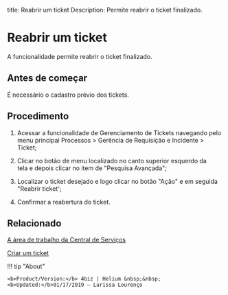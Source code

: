 title: Reabrir um ticket
Description: Permite reabrir o ticket finalizado.
# Reabrir um ticket

A funcionalidade permite reabrir o ticket finalizado.

Antes de começar 
-----------------

É necessário o cadastro prévio dos tickets.

Procedimento
------------

1.  Acessar a funcionalidade de Gerenciamento de Tickets navegando pelo menu
    principal Processos \> Gerência de Requisição e Incidente \> Ticket;

2.  Clicar no botão de menu localizado no canto superior esquerdo da tela e
    depois clicar no item de "Pesquisa Avançada"*;*

3.  Localizar o ticket desejado e logo clicar no botão "Ação" e em seguida
    "Reabrir ticket';

4.  Confirmar a reabertura do ticket.

Relacionado
-----------

[A área de trabalho da Central de Serviços](/pt-br/4biz-helium/processes/tickets/use/desktop-of-service-desk.html)

[Criar um ticket](/pt-br/4biz-helium/processes/tickets/use/create-ticket.html)

<!-- <i class='fa fa-youtube-play  fa-2x' style='color:#97ce17;vertical-align: middle;'> </i> [Video Library](https://www.youtube.com/playlist?list=PLB5qK2uzf2ROn4Xs6UdH84Ujzta2iJ6Ei)'
-->
!!! tip "About"

    <b>Product/Version:</b> 4biz | Helium &nbsp;&nbsp;
    <b>Updated:</b>01/17/2019 – Larissa Lourenço
